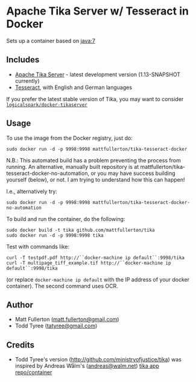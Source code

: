 # Apache Tika Server w/ Tesseract in Docker

Sets up a container based on
[java:7](https://hub.docker.com/_/java/)


## Includes

  * [Apache Tika Server](http://wiki.apache.org/tika/TikaJAXRS) - latest development version (1.13-SNAPSHOT currently)
  * [Tesseract](https://code.google.com/p/tesseract-ocr/), with English and German languages

If you prefer the latest stable version of Tika, you may want to consider
[`logicalspark/docker-tikaserver`](https://github.com/LogicalSpark/docker-tikaserver)

## Usage

To use the image from the Docker registry, just do:

    sudo docker run -d -p 9998:9998 mattfullerton/tika-tesseract-docker
    
N.B.: This automated build has a problem preventing the process from running. An alternative, manually built repository is at mattfullerton/tika-tesseract-docker-no-automation, or you may have success building yourself (below), or not. I am trying to understand how this can happen!

I.e., alternatively try:

    sudo docker run -d -p 9998:9998 mattfullerton/tika-tesseract-docker-no-automation
    
To build and run the container, do the following:

    sudo docker build -t tika github.com/mattfullerton/tika
    sudo docker run -d -p 9998:9998 tika

Test with commands like:

    curl -T testpdf.pdf http://``docker-machine ip default``:9998/tika
    curl -T multipage_tiff_example.tif http://``docker-machine ip default``:9998/tika
    
(or replace ``docker-machine ip default`` with the IP address of your docker container).
The second command uses OCR.

## Author

  * Matt Fullerton (<matt.fullerton@gmail.com>)
  * Todd Tyree (<tatyree@gmail.com>)

## Credits

  * Todd Tyree's version (http://github.com/ministryofjustice/tika) was inspired by Andreas Wålm's (<andreas@walm.net>) [tika app repo/container](https://github.com/walm/docker-tika)

